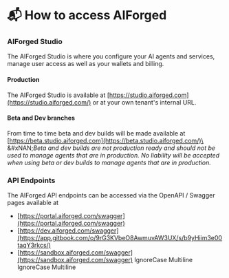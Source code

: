 # 📬 How to access AIForged

### AIForged Studio <a href="#installation-options" id="installation-options"></a>

The AIForged Studio is where you configure your AI agents and services, manage user access as well as your wallets and billing.

#### Production

The AIForged Studio is available at [https://studio.aiforged.com](https://studio.aiforged.com/) or at your own tenant's internal URL.

#### Beta and Dev branches

From time to time beta and dev builds will be made available at [https://beta.studio.aiforged.com](https://beta.studio.aiforged.com/)\
&#xNAN;_&#x42;eta and dev builds are not production ready and should not be used to manage agents that are in production. No liability will be accepted when using beta or dev builds to manage agents that are in production._

### API Endpoints

The AIForged API endpoints can be accessed via the OpenAPI / Swagger pages available at

* [https://portal.aiforged.com/swagger](https://portal.aiforged.com/swagger)
* [https://dev.aiforged.com/swagger](https://app.gitbook.com/o/9rG3KVbeO8AwmuvAW3UX/s/b9yHiim3e00taqY3rkcs/)
* [https://sandbox.aiforged.com/swagger](https://sandbox.aiforged.com/swagger)
 IgnoreCase Multiline IgnoreCase Multiline
